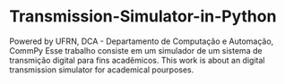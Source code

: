 # Transmission-Simulator-in-Python
Powered by UFRN, DCA - Departamento de Computação e Automação, CommPy
Esse trabalho consiste em um simulador de um sistema de transmição digital para fins acadêmicos.
This work is about an digital transmission simulator for academical pourposes.
